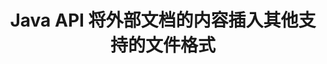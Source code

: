 ---
############################# Static ############################
layout: "auto-gen-gist"
draft: false
path: "zh/assembly/java/document/emlx"
otherformats: PDF HTML XPS TIFF MHTML TXT XAML EPUB SVG PS PCL XML OTT OXPS MD POT OTP DOC DOCX DOCM DOT DOTX DOTM RTF ODT OTT XLS XLT XLSX XLSM XLTX XLTM XLSB ODS PPT PPTX PPTM PPS PPSX PPSM  POTX POTM ODP EML MSG 

############################# Head ############################
head_title: "Java API：将外部文档的内容添加到 EMLX 文件格式"
head_description: "GroupDocs.Assembly Java API 允许将外部文档的内容动态插入各种文件格式，如 PDF、DOCX、RTF、XLSX、CSV、PPTX、EML、MSG 等。"

############################# Header ############################
title: "Java API 将外部文档的内容插入其他支持的文件格式"
description: "GroupDocs.Assembly for Java 提供了将外部文档内容插入报告、电子邮件和各种支持的文件格式（如 PDF、DOC、DOCX、XLSX、CSV、PPTX、EML、MSG 等）的功能。"

######################### Download Button #######################
button:
    enable: true

############################# About ############################
about:
    enable: true
    title: "如何通过 Java 将外部文档的内容插入其他流行的文件格式？"
    content: |
       文档或文件是包含信息的电子副本或硬拷贝，用户可以在以后的某个阶段检索这些信息。根据 Wikipedia，文档可以是结构化的，例如表格文档、列表、表格或科学图表，也可以是半结构化的，例如书籍或报纸文章，或者是非结构化的，例如手写笔记。 GroupDocs.Assembly for Java 是一个非常有用的 API，它使软件开发人员能够为文档自动化和报告构建强大的应用程序。它完全支持识别和处理多种文档格式，例如 PDF、Microsoft Word、Excel 工作表、PowerPoint、HTML、Outlook 电子邮件等等。它支持许多用于处理报告的高级功能，例如操作模板元素、列表报告、图表报告、表格报告等。此外，该 API 还完全支持与文档内容添加和修改相关的多项高级功能，例如向文档页面添加内容、向电子表格单元格插入数据、内容替换、向演示幻灯片添加内容等等。

############################# content ############################
steps:
    enable: true
    block:
    - title_left: "通过 Java 将外部文件内容添加到 Word 文档"
      content_left: |
       GroupDocs.Assembly Java API 帮助计算机程序员在他们自己的 Java 应用程序中处理文档操作任务。 它完全支持外部文档的文件内容到各种类型的文档类型。 下面的 Java 代码示例展示了如何仅用几行代码将外部文件的内容添加到文字处理文档中。

      title_right: "如何将文档内容插入 EMLX 文件"
      content_right: |
        * 设置源文档模板
        * 设置目标文件报告
        * 创建 [DocumentAssembler](https://apireference.groupdocs.com/assembly/java/com.groupdocs.assembly/DocumentAssembler) 类的实例
        * 调用 [AssembleDocument](https://apireference.groupdocs.com/assembly/java/com.groupdocs.assembly/DocumentAssembler#assembleDocument-java.io.InputStream-java.io.OutputStream-com.groupdocs.assembly.LoadSaveOptions-com.groupdocs.assembly.DataSourceInfo...-) 方法来组装文档。 它支持
           * 从中读取模板文档的流。
           * 写入结果文档的流。
           * 指定文件加载和保存的附加选项。
           * 提供有关要使用的数据源对象的信息。

      gisthash: "abb65f9e514add59870865121ed3c526"
      gistfile: "insert_documents_to_word_processing.java"

    - title_left: "通过 Java 将外部文件的内容添加到电子邮件中"
      content_left: |
       GroupDocs.Assembly Java API 包含将动态外部文档的内容插入到几种流行的文档文件格式和电子邮件消息的功能。 下面的 java 代码展示了程序员如何在没有任何外部应用程序的情况下将外部文档的内容添加到他们的电子邮件文档中。

      title_right: "如何将文件内容添加到 EMLX 文档"
      content_right: |
        * 设置源文档模板
        * 设置目标文件报告
        * 创建 [DocumentAssembler](https://apireference.groupdocs.com/assembly/java/com.groupdocs.assembly/DocumentAssembler) 类的实例
        * 调用 [AssembleDocument](https://apireference.groupdocs.com/assembly/java/com.groupdocs.assembly/DocumentAssembler#assembleDocument-java.io.InputStream-java.io.OutputStream-com.groupdocs.assembly.LoadSaveOptions-com.groupdocs.assembly.DataSourceInfo...-) 方法来组装文档。 它支持
          * 从中读取模板文档的流。
          * 写入结果文档的流。
          * 指定文件加载和保存的附加选项。
          * 提供有关要使用的数据源对象的信息。

      gisthash: "b72d7608548993ffbe62f97c798ba021"
      gistfile: "Insert_dynamic_documents_to_emails.java"

    - title_left: "系统要求"
      content_left: |
       所有主要平台和操作系统都支持 GroupDocs.Assembly Java API。 它可以生成 Microsoft Word、Excel、PowerPoint、Outlook、OpenOffice 和 50 多种其他格式的文档。 如需完整的系统要求指南，请访问 [系统要求](https://docs.groupdocs.com/assembly/java/system-requirements/) 在执行以下代码之前，请确保您已安装以下先决条件 系统：
         * 操作系统：Microsoft Windows、Linux、MacOS
         * Java 版本支持：J2SE 7.0 (1.7)、J2SE 8.0 (1.8) 或以上
         * 从 [Maven](https://mvnrepository.com/artifact/com.groupdocs/groupdocs-assembly/) 获取最新版本的 GroupDocs.Assembly Java API
        
      title_right: "为什么使用"
      content_right: |
        * 从模板创建自定义文档。
        * 动态附加电子邮件附件。
        * 创建和自动化文档不需要额外的软件。
        * 根据数据源生成输出文档。
        * 在报表中动态插入文档内容
        * 在电子表格组装期间应用公式。
        * 支持多种数据格式
        * 顺序数据操作支持。

demos:
    enable: true
        

more_formats:
    enable: true


back_to_top:
    enable: true
---